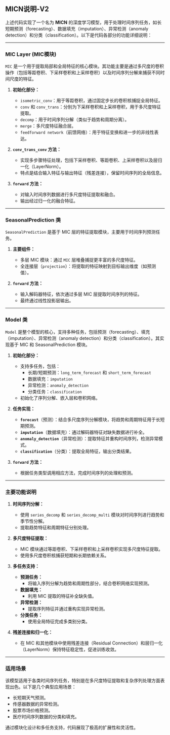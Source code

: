 ## MICN说明-V2
上述代码实现了一个名为 **MICN** 的深度学习模型，用于处理时间序列任务，如长短期预测（forecasting）、数据填充（imputation）、异常检测（anomaly detection）和分类（classification）。以下是代码各部分的功能详细说明：

---

### **MIC Layer (MIC模块)**
`MIC` 是一个用于提取局部和全局特征的核心模块。其功能主要是通过多尺度的卷积操作（包括等距卷积、下采样卷积和上采样卷积）以及时间序列分解来捕获不同时间尺度的特征。

1. **初始化部分：**
   - `isometric_conv`：用于等距卷积，通过固定步长的卷积核捕捉全局特征。
   - `conv` 和 `conv_trans`：分别为下采样卷积和上采样卷积，用于多尺度特征提取。
   - `decomp`：用于时间序列分解（类似于趋势和周期分离）。
   - `merge`：多尺度特征融合层。
   - `feedforward network`（前馈网络）：用于特征变换和进一步的非线性表达。

2. **`conv_trans_conv` 方法：**
   - 实现多步骤特征处理，包括下采样卷积、等距卷积、上采样卷积以及层归一化（LayerNorm）。
   - 特点是结合输入特征与输出特征（残差连接），保留时间序列的全局信息。

3. **`forward` 方法：**
   - 对输入时间序列数据进行多尺度特征提取和融合。
   - 输出经过归一化的融合特征。

---

### **SeasonalPrediction 类**
`SeasonalPrediction` 是基于 MIC 层的特征提取模块，主要用于时间序列预测任务。

1. **主要组件：**
   - 多层 MIC 模块：通过 `MIC` 层堆叠捕捉更丰富的多尺度特征。
   - 全连接层（`projection`）：将提取的特征映射到目标输出维度（如预测值）。

2. **`forward` 方法：**
   - 输入解码器特征，依次通过多层 MIC 层提取时间序列的特征。
   - 最终通过线性投影层输出。

---

### **Model 类**
`Model` 是整个模型的核心，支持多种任务，包括预测（forecasting）、填充（imputation）、异常检测（anomaly detection）和分类（classification）。其实现基于 MIC 和 SeasonalPrediction 模块。

1. **初始化部分：**
   - 支持多任务，包括：
     - 长期/短期预测：`long_term_forecast` 和 `short_term_forecast`
     - 数据填充：`imputation`
     - 异常检测：`anomaly_detection`
     - 分类任务：`classification`
   - 初始化了序列分解、嵌入层和卷积网络。

2. **任务实现：**
   - **`forecast`**（预测）：结合多尺度序列分解模块，将趋势和周期特征用于长短期预测。
   - **`imputation`**（数据填充）：通过解码器特征对缺失数据进行补全。
   - **`anomaly_detection`**（异常检测）：提取特征并重构时间序列，检测异常模式。
   - **`classification`**（分类）：提取全局特征，输出分类结果。

3. **`forward` 方法：**
   - 根据任务类型调用相应方法，完成时间序列的处理和预测。

---

### **主要功能说明**
1. **时间序列分解：**
   - 使用 `series_decomp` 和 `series_decomp_multi` 模块对时间序列进行趋势和季节性分解。
   - 提取趋势特征和周期特征分别处理。

2. **多尺度特征提取：**
   - MIC 模块通过等距卷积、下采样卷积和上采样卷积实现多尺度特征提取。
   - 使用多尺度卷积核捕获短期和长期依赖关系。

3. **多任务支持：**
   - **预测任务：**
     - 将输入序列分解为趋势和周期性部分，结合卷积网络实现预测。
   - **数据填充：**
     - 利用 MIC 提取的特征补全缺失值。
   - **异常检测：**
     - 提取序列特征并通过重构实现异常检测。
   - **分类任务：**
     - 使用全局特征完成多类别分类。

4. **残差连接和归一化：**
   - 在 MIC 和其他模块中使用残差连接（Residual Connection）和层归一化（LayerNorm）保持特征稳定性，促进训练收敛。

---

### **适用场景**
该模型适用于各类时间序列任务，特别是在多尺度特征提取和复杂序列处理方面表现出色。以下是几个典型应用场景：
- 长短期天气预测。
- 传感器数据的异常检测。
- 股票市场价格预测。
- 医疗时间序列数据的分类和填充。 

通过模块化设计和多任务支持，代码展现了极高的扩展性和灵活性。
